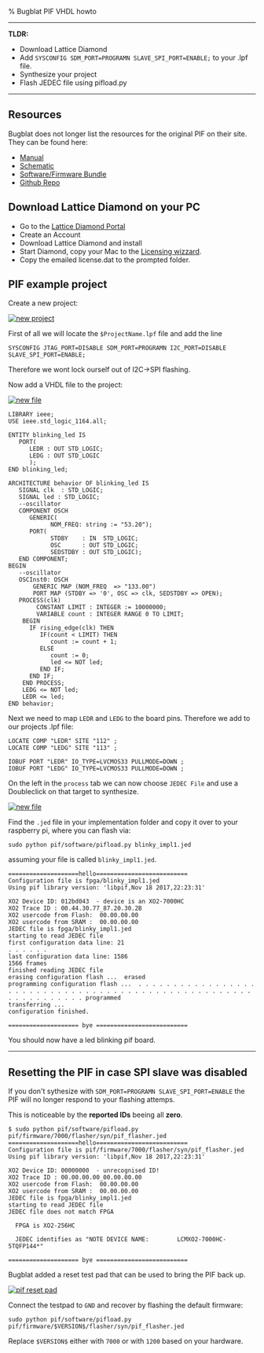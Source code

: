 % Bugblat PIF VHDL howto

---

**TLDR:**

 * Download Lattice Diamond
 * Add
    `SYSCONFIG SDM_PORT=PROGRAMN SLAVE_SPI_PORT=ENABLE;` 
    to your .lpf file.
 * Synthesize your project
 * Flash JEDEC file using pifload.py

---

## Resources

Bugblat does not longer list the resources for the original PIF on their site. They can be found here:

 * [Manual](https://www.bugblat.com/products/pif/pif.pdf)
 * [Schematic](https://www.bugblat.com/products/pif/pif_sch.pdf)
 * [Software/Firmware Bundle](https://www.bugblat.com/products/pif/pif.zip)
 * [Github Repo](https://github.com/bugblat/pif)

## Download Lattice Diamond on your PC

* Go to the [Lattice Diamond Portal](http://www.latticesemi.com/latticediamond)
* Create an Account
* Download Lattice Diamond and install
* Start Diamond, copy your Mac to the [Licensing wizzard](http://www.latticesemi.com/en/Support/Licensing/DiamondAndiCEcube2SoftwareLicensing/DiamondFree.aspx).
* Copy the emailed license.dat to the prompted folder.

## PIF example project

Create a new project:

[![](tech/0x02/diamond_new_project_scaled.jpg "new project")](tech/0x02/diamond_new_project.PNG)

First of all we will locate the `$ProjectName.lpf` file and add the line 

`SYSCONFIG JTAG_PORT=DISABLE SDM_PORT=PROGRAMN I2C_PORT=DISABLE SLAVE_SPI_PORT=ENABLE;`

Therefore we wont lock ourself out of I2C->SPI flashing.

Now add a VHDL file to the project:

[![](tech/0x02/diamond_new_file_scaled.jpg "new file")](tech/0x02/diamond_new_file.PNG)

```
LIBRARY ieee;
USE ieee.std_logic_1164.all;

ENTITY blinking_led IS
   PORT(
	  LEDR : OUT STD_LOGIC;
	  LEDG : OUT STD_LOGIC
	  );
END blinking_led;

ARCHITECTURE behavior OF blinking_led IS
   SIGNAL clk  : STD_LOGIC;
   SIGNAL led : STD_LOGIC;
   --oscillator
   COMPONENT OSCH
      GENERIC(
            NOM_FREQ: string := "53.20");
      PORT( 
            STDBY    : IN  STD_LOGIC;
            OSC      : OUT STD_LOGIC;
            SEDSTDBY : OUT STD_LOGIC);
   END COMPONENT;
BEGIN
   --oscillator
   OSCInst0: OSCH
       GENERIC MAP (NOM_FREQ  => "133.00")
       PORT MAP (STDBY => '0', OSC => clk, SEDSTDBY => OPEN);
   PROCESS(clk)
		CONSTANT LIMIT : INTEGER := 10000000;
		VARIABLE count : INTEGER RANGE 0 TO LIMIT;
	BEGIN
	  IF rising_edge(clk) THEN
		 IF(count < LIMIT) THEN
			count := count + 1;
		 ELSE
			count := 0;
			led <= NOT led;
		 END IF;
	  END IF;
	END PROCESS;
	LEDG <= NOT led;
	LEDR <= led;   
END behavior;
```

Next we need to map `LEDR` and `LEDG` to the board pins. Therefore we add to our projects .lpf file:

```
LOCATE COMP "LEDR" SITE "112" ;
LOCATE COMP "LEDG" SITE "113" ;

IOBUF PORT "LEDR" IO_TYPE=LVCMOS33 PULLMODE=DOWN ;
IOBUF PORT "LEDG" IO_TYPE=LVCMOS33 PULLMODE=DOWN ;
```

On the left in the `process` tab we can now choose `JEDEC File` and use a Doubleclick on that target to synthesize.

[![](tech/0x02/diamond_syn_scaled.jpg "new file")](tech/0x02/diamond_syn.PNG)


Find the `.jed` file in your implementation folder and copy it over to your raspberry pi, where you can flash via:

`sudo python pif/software/pifload.py blinky_impl1.jed`

assuming your file is called `blinky_impl1.jed`.
```
====================hello==========================
Configuration file is fpga/blinky_impl1.jed
Using pif library version: 'libpif,Nov 18 2017,22:23:31'

XO2 Device ID: 012bd043  - device is an XO2-7000HC
XO2 Trace ID : 00.44.30.77_87.20.30.2B
XO2 usercode from Flash:  00.00.00.00
XO2 usercode from SRAM :  00.00.00.00
JEDEC file is fpga/blinky_impl1.jed
starting to read JEDEC file
first configuration data line: 21
. . . . . .
last configuration data line: 1586
1566 frames
finished reading JEDEC file
erasing configuration flash ...  erased
programming configuration flash ...  . . . . . . . . . . . . . . . . . . . . . . . . . . . . . . . . . . . . . . . . . . . . . . . . . . . . . . . . . . . . . . . programmed
transferring ...
configuration finished.

==================== bye ==========================
```
You should now have a led blinking pif board.

---

## Resetting the PIF in case SPI slave was disabled

If you don't sythesize with `SDM_PORT=PROGRAMN SLAVE_SPI_PORT=ENABLE` the PIF will no longer respond to your flashing attemps.

This is noticeable by the **reported IDs** beeing all **zero**.

```
$ sudo python pif/software/pifload.py pif/firmware/7000/flasher/syn/pif_flasher.jed
====================hello==========================
Configuration file is pif/firmware/7000/flasher/syn/pif_flasher.jed
Using pif library version: 'libpif,Nov 18 2017,22:23:31'

XO2 Device ID: 00000000  - unrecognised ID!
XO2 Trace ID : 00.00.00.00_00.00.00.00
XO2 usercode from Flash:  00.00.00.00
XO2 usercode from SRAM :  00.00.00.00
JEDEC file is fpga/blinky_impl1.jed
starting to read JEDEC file
JEDEC file does not match FPGA

  FPGA is XO2-256HC

  JEDEC identifies as "NOTE DEVICE NAME:        LCMXO2-7000HC-5TQFP144*"

==================== bye ==========================
```

Bugblat added a reset test pad that can be used to bring the PIF back up.

[![](tech/0x02/pif_reset_scaled.jpg "pif reset pad")](tech/0x02/pif_reset.jpg)

Connect the testpad to `GND` and recover by flashing the default firmware:

`sudo python pif/software/pifload.py pif/firmware/$VERSION$/flasher/syn/pif_flasher.jed`

Replace `$VERSION$` either with `7000` or with `1200` based on your hardware.

